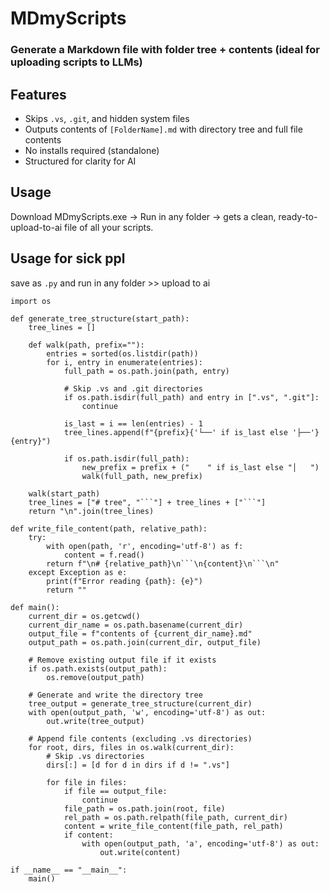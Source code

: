 # MDmyScripts
### Generate a Markdown file with folder tree + contents (ideal for uploading scripts to LLMs)

## Features
- Skips `.vs`, `.git`, and hidden system files
- Outputs contents of `[FolderName].md` with directory tree and full file contents
- No installs required (standalone)
- Structured for clarity for AI

## Usage
Download MDmyScripts.exe → Run in any folder → gets a clean, ready-to-upload-to-ai file of all your scripts.

## Usage for sick ppl
save as `.py` and run in any folder >> upload to ai
```
import os

def generate_tree_structure(start_path):
    tree_lines = []

    def walk(path, prefix=""):
        entries = sorted(os.listdir(path))
        for i, entry in enumerate(entries):
            full_path = os.path.join(path, entry)

            # Skip .vs and .git directories
            if os.path.isdir(full_path) and entry in [".vs", ".git"]:
                continue

            is_last = i == len(entries) - 1
            tree_lines.append(f"{prefix}{'└──' if is_last else '├──'} {entry}")

            if os.path.isdir(full_path):
                new_prefix = prefix + ("    " if is_last else "│   ")
                walk(full_path, new_prefix)

    walk(start_path)
    tree_lines = ["# tree", "```"] + tree_lines + ["```"]
    return "\n".join(tree_lines)

def write_file_content(path, relative_path):
    try:
        with open(path, 'r', encoding='utf-8') as f:
            content = f.read()
        return f"\n# {relative_path}\n```\n{content}\n```\n"
    except Exception as e:
        print(f"Error reading {path}: {e}")
        return ""

def main():
    current_dir = os.getcwd()
    current_dir_name = os.path.basename(current_dir)
    output_file = f"contents of {current_dir_name}.md"
    output_path = os.path.join(current_dir, output_file)

    # Remove existing output file if it exists
    if os.path.exists(output_path):
        os.remove(output_path)

    # Generate and write the directory tree
    tree_output = generate_tree_structure(current_dir)
    with open(output_path, 'w', encoding='utf-8') as out:
        out.write(tree_output)

    # Append file contents (excluding .vs directories)
    for root, dirs, files in os.walk(current_dir):
        # Skip .vs directories
        dirs[:] = [d for d in dirs if d != ".vs"]

        for file in files:
            if file == output_file:
                continue
            file_path = os.path.join(root, file)
            rel_path = os.path.relpath(file_path, current_dir)
            content = write_file_content(file_path, rel_path)
            if content:
                with open(output_path, 'a', encoding='utf-8') as out:
                    out.write(content)

if __name__ == "__main__":
    main()
```
